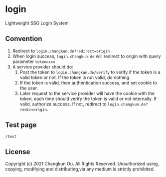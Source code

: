 # login

Lightweight SSO Login System

## Convention

1. Redirect to `login.changkun.de?redirect=origin`
2. When login success, `login.changkun.de` will redirect to origin with query parameter `token=xxx`
3. A service provider should do:
   1. Post the token to `login.changkun.de/verify` to verify if the token is a valid token or not. If the token is not valid, do nothing.
   2. If the token is valid, then authentication success, and set cookie to the user.
   3. Later request to the service provider will have the cookie with the token, each time should verify the token is valid or not internally. If valid, authorize success. If not, redirect to `login.changkun.de?redir=origin`.

## Test page

`/test`

## License

Copyright (c) 2021 Changkun Ou. All Rights Reserved.
Unauthorized using, copying, modifying and distributing,via any medium
is strictly prohibited.